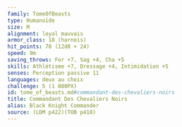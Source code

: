 ```yaml
---
family: TomeOfBeasts
type: Humanoïde
size: M
alignment: loyal mauvais
armor_class: 18 (harnois)
hit_points: 78 (12d8 + 24)
speed: 9m
saving_throws: For +7, Sag +4, Cha +5
skills: Athlétisme +7, Dressage +4, Intimidation +5
senses: Perception passive 11
languages: deux au choix
challenge: 5 (1 800PX)
id: tome_of_beasts.md#commandant-des-chevaliers-noirs
title: Commandant Des Chevaliers Noirs
alias: Black Knight Commander
source: (LDM p422)(TOB p418)
---
```


